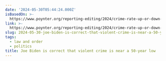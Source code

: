 ```yaml
---
date: '2024-05-30T05:44:24.000Z'
isBasedOn: >-
  https://www.poynter.org/reporting-editing/2024/crime-rate-up-or-down-united-states/
link: >-
  https://www.poynter.org/reporting-editing/2024/crime-rate-up-or-down-united-states/
slug: 2024-05-30-joe-biden-is-correct-that-violent-crime-is-near-a-50-year-low
tags:
  - law and order
  - politics
title: Joe Biden is correct that violent crime is near a 50-year low
---
```

 
